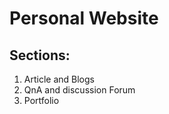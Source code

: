 # Personal Website

## Sections:
1.   Article and Blogs
2.   QnA and discussion Forum
3.   Portfolio
